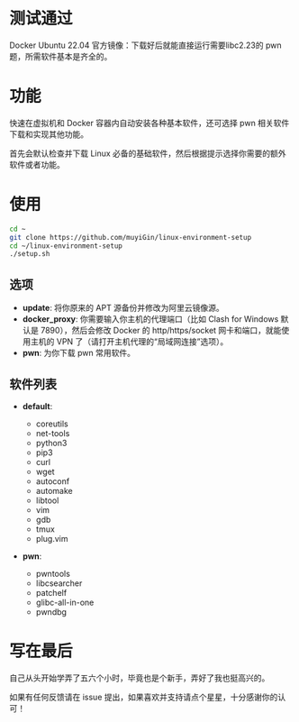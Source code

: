 # 测试通过
Docker Ubuntu 22.04 官方镜像：下载好后就能直接运行需要libc2.23的 pwn 题，所需软件基本是齐全的。

# 功能
<p>快速在虚拟机和 Docker 容器内自动安装各种基本软件，还可选择 pwn 相关软件下载和实现其他功能。
<p>首先会默认检查并下载 Linux 必备的基础软件，然后根据提示选择你需要的额外软件或者功能。

# 使用
```bash
cd ~
git clone https://github.com/muyiGin/linux-environment-setup
cd ~/linux-environment-setup
./setup.sh
```
## 选项
- **update**: 将你原来的 APT 源备份并修改为阿里云镜像源。
- **docker_proxy**: 你需要输入你主机的代理端口（比如 Clash for Windows 默认是 7890），然后会修改 Docker 的 http/https/socket 网卡和端口，就能使用主机的 VPN 了（请打开主机代理的“局域网连接”选项）。
- **pwn**: 为你下载 pwn 常用软件。

## 软件列表
- **default**: 
  - coreutils
  - net-tools
  - python3
  - pip3
  - curl
  - wget
  - autoconf
  - automake
  - libtool
  - vim
  - gdb
  - tmux
  - plug.vim

- **pwn**: 
  - pwntools
  - libcsearcher
  - patchelf
  - glibc-all-in-one
  - pwndbg

# 写在最后
自己从头开始学弄了五六个小时，毕竟也是个新手，弄好了我也挺高兴的。
<p>如果有任何反馈请在 issue 提出，如果喜欢并支持请点个星星，十分感谢你的认可！
